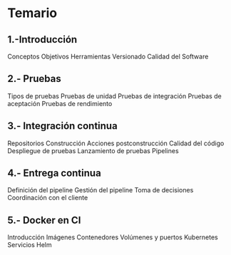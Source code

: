 # Temario

## 1.-Introducción

Conceptos
Objetivos
Herramientas
Versionado
Calidad del Software

## 2.- Pruebas
Tipos de pruebas
Pruebas de unidad
Pruebas de integración
Pruebas de aceptación
Pruebas de rendimiento

## 3.- Integración continua
Repositorios
Construcción
Acciones postconstrucción
Calidad del código
Despliegue de pruebas
Lanzamiento de pruebas
Pipelines

## 4.- Entrega continua
Definición del pipeline
Gestión del pipeline
Toma de decisiones
Coordinación con el cliente

## 5.- Docker en CI
Introducción
Imágenes
Contenedores
Volúmenes y puertos
Kubernetes
Servicios
Helm
